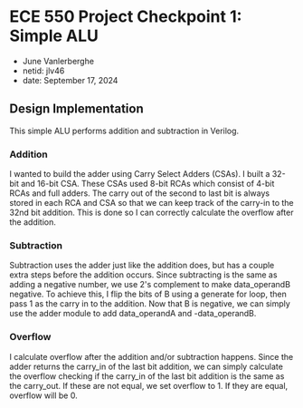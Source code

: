 # ECE 550 Project Checkpoint 1: Simple ALU
- June Vanlerberghe
- netid: jlv46
- date: September 17, 2024

## Design Implementation
This simple ALU performs addition and subtraction in Verilog. 

### Addition
I wanted to build the adder using Carry Select Adders (CSAs). I built a 32-bit and 16-bit CSA. 
These CSAs used 8-bit RCAs which consist of 4-bit RCAs and full adders. The carry out of the second to last bit is always stored
in each RCA and CSA so that we can keep track of the carry-in to the 32nd bit addition. This is done so I can correctly
calculate the overflow after the addition.

### Subtraction
Subtraction uses the adder just like the addition does, but has a couple extra steps before the addition occurs. Since subtracting 
is the same as adding a negative number, we use 2's complement to make data_operandB negative. To achieve this, I flip the bits of B
using a generate for loop, then pass 1 as the carry in to the addition. Now that B is negative, we can simply use the adder module 
to add data_operandA and -data_operandB. 

### Overflow
I calculate overflow after the addition and/or subtraction happens. Since the adder returns the carry_in of the last bit addition, 
we can simply calculate the overflow checking if the carry_in of the last bit addition is the same as the carry_out. If these are 
not equal, we set overflow to 1. If they are equal, overflow will be 0.
